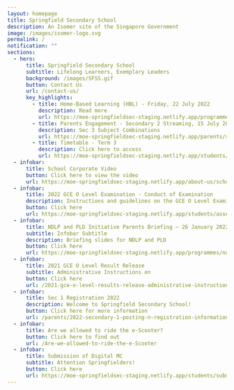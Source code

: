```yaml
---
layout: homepage
title: Springfield Secondary School
description: An Isomer site of the Singapore Government
image: /images/isomer-logo.svg
permalink: /
notification: ""
sections:
  - hero:
      title: Springfield Secondary School
      subtitle: Lifelong Learners, Exemplary Leaders
      background: /images/SFSS.gif
      button: Contact Us
      url: /contact-us/
      key_highlights:
        - title: Home-Based Learning (HBL) - Friday, 22 July 2022
          description: Read more
          url: https://moe-springfieldsec-staging.netlify.app/programmes/home-based-learning
        - title: Parents Engagement - Secondary 2 Streaming, 15 July 2022
          description: Sec 3 Subject Combinations
          url: https://moe-springfieldsec-staging.netlify.app/parents/secondary-2/secondary-2-streaming-2022
        - title: Timetable - Term 3
          description: Click here to access
          url: https://moe-springfieldsec-staging.netlify.app/students/class-timetable-2022
  - infobar:
      title: School Corporate Video
      button: Click here to view the video
      url: https://moe-springfieldsec-staging.netlify.app/about-us/school-corporate-video
  - infobar:
      title: 2022 GCE O Level Examination - Conduct of Examination
      description: Instructions and guidelines on the GCE O Level Examinations
      button: Click here
      url: https://moe-springfieldsec-staging.netlify.app/students/assessment-2022/gce-n-a-n-t-o-level-examinations
  - infobar:
      title: NDLP and PLD Initiative Parents Briefing – 26 January 2022
      subtitle: Infobar Subtitle
      description: Briefing slides for NDLP and PLD
      button: Click here
      url: https://moe-springfieldsec-staging.netlify.app/programmes/ndlp/ndlp-n-pld-initiative-parents-briefing-26-jan-2022
  - infobar:
      title: 2021 GCE O Level Result Release
      subtitle: Administrative Instructions on
      button: Click here
      url: /2021-gce-o-level-results-release-administrative-instructions
  - infobar:
      title: Sec 1 Registration 2022
      description: Welcome to Springfield Secondary School!
      button: Click here for more information
      url: /parents/2022-secondary-1-posting-n-registration-information
  - infobar:
      title: Are we allowed to ride the e-Scooter?
      button: Click here to find out
      url: /Are-we-allowed-to-ride-the-e-Scooter
  - infobar:
      title: Submission of Digital MC
      subtitle: Attention Springfielders!
      button: Click here
      url: https://moe-springfieldsec-staging.netlify.app/students/submission-of-electronic-medical-certificate
---
```

